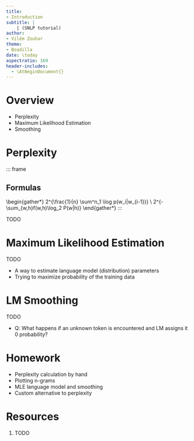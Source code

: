 ```yaml
---
title:
- Introduction
subtitle: |
    | (SNLP tutorial)
author:
- Vilém Zouhar
theme:
- Boadilla
date: \today
aspectratio: 169
header-includes:
  - \AtBeginDocument{}
---
```


# Overview 

- Perplexity
- Maximum Likelihood Estimation
- Smoothing

# Perplexity

::: frame
## Formulas

\begin{gather*}
2^{\frac{1}{n} \sum^n_1 \log p(w_i|w_{i-1})} \\
2^{-\sum_{w,h}f(w,h)\log_2 P(w|h)}
\end{gather*}
::: 

TODO

# Maximum Likelihood Estimation

TODO

- A way to estimate language model (distribution) parameters
- Trying to maximize probability of the training data

# LM Smoothing

TODO

- Q: What happens if an unknown token is encountered and LM assigns it 0 probability?

# Homework

- Perplexity calculation by hand
- Plotting n-grams
- MLE language model and smoothing
- Custom alternative to perplexity

# Resources

1. TODO